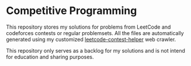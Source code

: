 # Competitive Programming

This repository stores my solutions for problems from LeetCode and codeforces contests or regular problemsets. All the files are automatically generated using my customized [leetcode-contest-helper](https://github.com/SCHJonathan/leetcode-contest-helper) web crawler.

This repository only serves as a backlog for my solutions and is not intend for education and sharing purposes.